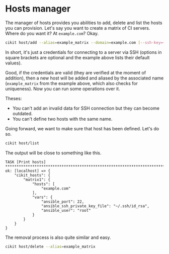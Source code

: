 # Hosts manager

The manager of hosts provides you abilities to add, delete and list the hosts you can provision. Let's say you want to create a matrix of CI servers. Where do you want it? At `example.com`? Okay.

```bash
cikit host/add --alias=example_matrix --domain=example.com [--ssh-key=~/.ssh/id_rsa] [--ssh-user=root] [--ssh-port=22]
```

In short, it's just a credentials for connecting to a server via SSH (options in square brackets are optional and the example above lists their default values).

Good, if the credentials are valid (they are verified at the moment of addition), then a new host will be added and aliased by the associated name (`example_matrix` from the example above, which also checks for uniqueness). Now you can run some operations over it.

Theses:

- You can't add an invalid data for SSH connection but they can become outdated.
- You can't define two hosts with the same name.

Going forward, we want to make sure that host has been defined. Let's do so.

```bash
cikit host/list
```

The output will be close to something like this.

```
TASK [Print hosts] *****************************************************************************************************************************************************************************************
ok: [localhost] => {
    "cikit_hosts": {
        "matrix1": {
            "hosts": [
                "example.com"
            ],
            "vars": {
                "ansible_port": 22,
                "ansible_ssh_private_key_file": "~/.ssh/id_rsa",
                "ansible_user": "root"
            }
        }
    }
}
```

The removal process is also quite similar and easy.

```bash
cikit host/delete --alias=example_matrix
```
